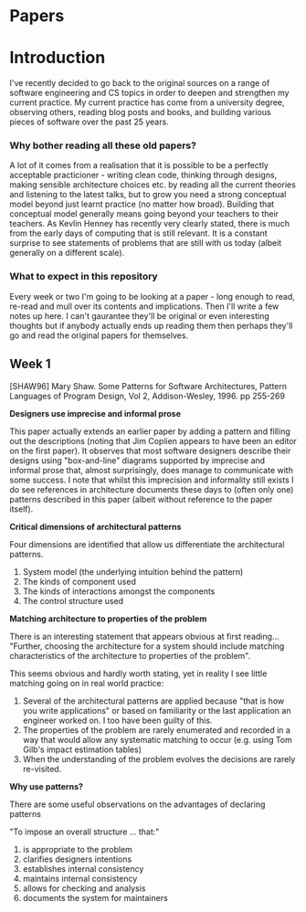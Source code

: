 
# Papers
# Introduction
I've recently decided to go back to the original sources on a range of software engineering and CS topics in order to deepen and strengthen my current practice. My current practice has come from a university degree, observing others, reading blog posts and books, and building various pieces of software over the past 25 years.

### Why bother reading all these old papers?

A lot of it comes from a realisation that it is possible to be a perfectly acceptable practicioner - writing clean code, thinking through designs, making sensible architecture choices etc. by reading all the current theories and listening to the latest talks, but to grow you need a strong conceptual model beyond just learnt practice (no matter how broad). Building that conceptual model generally means going beyond your teachers to their teachers. As Kevlin Henney has recently very clearly stated, there is much from the early days of computing that is still relevant. It is a constant surprise to see statements of problems that are still with us today (albeit generally on a different scale). 

### What to expect in this repository

Every week or two I'm going to be looking at a paper - long enough to read, re-read and mull over its contents and implications. Then I'll write a few notes up here. I can't gaurantee they'll be original or even interesting thoughts but if anybody actually ends up reading them then perhaps they'll go and read the original papers for themselves.

## Week 1
[SHAW96] Mary Shaw. Some Patterns for Software Architectures, Pattern Languages of Program Design, Vol 2, Addison-Wesley, 1996. pp 255-269

**Designers use imprecise and informal prose**

This paper actually extends an earlier paper by adding a pattern and filling out the descriptions (noting that Jim Coplien appears to have been an editor on the first paper). It observes that most software designers describe their designs using "box-and-line" diagrams supported by imprecise and informal prose that, almost surprisingly, does manage to communicate with some success. I note that whilst this imprecision and informality still exists I do see references in architecture documents these days to (often only one) patterns described in this paper (albeit without reference to the paper itself). 

**Critical dimensions of architectural patterns**

Four dimensions are identified that allow us differentiate the architectural patterns.

 1. System model (the underlying intuition behind the pattern)
 2. The kinds of component used
 3. The kinds of interactions amongst the components
 4. The control structure used
 
 **Matching architecture to properties of the problem**
 
There is an interesting statement that appears obvious at first reading... "Further, choosing the architecture for a system should include matching characteristics of the architecture to properties of the problem". 

This seems obvious and hardly worth stating, yet in reality I see little matching going on in real world practice:

1. Several of the architectural patterns are applied because "that is how you write applications" or based on familiarity or the last application an engineer worked on. I too have been guilty of this. 
2. The properties of the problem are rarely enumerated and recorded in a way that would allow any systematic matching to occur (e.g. using Tom Gilb's impact estimation tables)
3. When the understanding of the problem evolves the decisions are rarely re-visited.

**Why use patterns?**

There are some useful observations on the advantages of declaring patterns

"To impose an overall structure ... that:"
1. is appropriate to the problem
2. clarifies designers intentions
3. establishes internal consistency
4. maintains internal consistency
5. allows for checking and analysis
6. documents the system for maintainers

